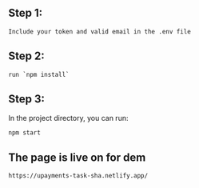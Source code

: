 ## Step 1:

    Include your token and valid email in the .env file

## Step 2:

    run `npm install`

## Step 3:

In the project directory, you can run:

`npm start`


##  The page is live on for dem
    https://upayments-task-sha.netlify.app/
